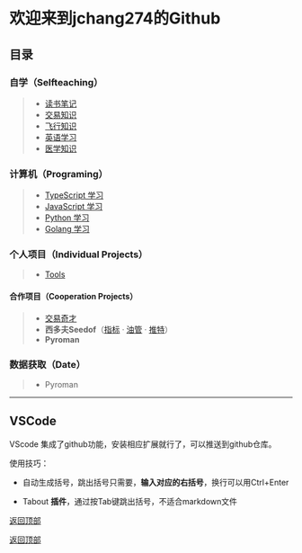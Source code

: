 # 欢迎来到jchang274的Github

## 目录

### 自学（Selfteaching）

>* [读书笔记](/ReadingNotes/)
>* [交易知识](/Trade-Learning/)
>* [飞行知识](/Aviation-Learning/)
>* [英语学习](/EN-Learning/)
>* [医学知识](/MED-Learning/)

### 计算机（Programing）

>* [TypeScript 学习](/TS-Learning/)
>* [JavaScript 学习](/JS-Learning/)
>* [Python 学习](/PY-Learning/)
>* [Golang 学习](/GO-Learning/)

### 个人项目（Individual Projects）

>* [Tools](/ComputerTools/)

#### 合作项目（Cooperation Projects）

>* [交易奇才](https://marketwizards.cn/)
>* **西多夫Seedof**（[指标](https://www.trading-logic.com/wiki/trading-indicator.html) · [油管](https://www.youtube.com/channel/UCb8NhaAmTLU5uwKE_jfttCg) · [推特](www.twitter.com)）
>* **Pyroman**

### 数据获取（Date）

>* Pyroman

---

## VSCode

VScode 集成了github功能，安装相应扩展就行了，可以推送到github仓库。

使用技巧：

* 自动生成括号，跳出括号只需要，**输入对应的右括号**，换行可以用Ctrl+Enter
  
* Tabout **插件**，通过按Tab键跳出括号，不适合markdown文件

[返回顶部](#目录)

[返回顶部](#目录)
